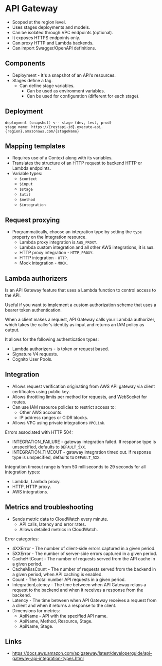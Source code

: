 # API Gateway

- Scoped at the region level.
- Uses stages deployments and models.
- Can be isolated through VPC endpoints (optional).
- It exposes HTTPS endpoints only.
- Can proxy HTTP and Lambda backends.
- Can import Swagger/OpenAPI definitions.

## Components

- Deployment - It's a snapshot of an API's resources.
- Stages define a tag.
  - Can define stage variables.
    - Can be used as environment variables.
    - Can be used for configuration (different for each stage).

## Deployment

```
deployment (snapshot) <-- stage (dev, test, prod)
stage name: https://{restapi-id}.execute-api.{region}.amazonaws.com/{stageName}
```

## Mapping templates

- Requires use of a Context along with its variables.
- Translates the structure of an HTTP request to backend HTTP or Lambda endpoints.
- Variable types:
  - `$context`
  - `$input`
  - `$stage`
  - `$util`
  - `$method`
  - `$integration`

## Request proxying

- Programmatically, choose an integration type by setting the `type` property on the Integration resource.
  - Lambda proxy integration is `AWS_PROXY`.
  - Lambda custom integration and all other AWS integrations, it is `AWS`.
  - HTTP proxy integration - `HTTP_PROXY`.
  - HTTP integration - `HTTP`.
  - Mock integration - `MOCK`.

## Lambda authorizers

Is an API Gateway feature that uses a Lambda function to control access to the API.

Useful if you want to implement a custom authorization scheme that uses a bearer token authentication.

When a client makes a request, API Gateway calls your Lambda authorizer, which takes the caller's identity as input and returns an IAM policy as output.

It allows for the following authentication types:

- Lambda authorizers - is token or request based.
- Signature V4 requests.
- Cognito User Pools.

## Integration

- Allows request verification originating from AWS API gateway via client certificates using public key.
- Allows throttling limits per method for requests, and WebSocket for routes.
- Can use IAM resource policies to restrict access to:
  - Other AWS accounts.
  - IP address ranges or CIDR blocks.
- Allows VPC using private integrations `VPCLink`.

Errors associated with HTTP 504:

- INTEGRATION_FAILURE - gateway integration failed. If response type is unspecified, defaults to `DEFAULT_5XX`.
- INTEGRATION_TIMEOUT - gateway integration timed out. If response type is unspecified, defaults to `DEFAULT_5XX`.

Integration timeout range is from 50 milliseconds to 29 seconds for all integration types:
 - Lambda, Lambda proxy.
 - HTTP, HTTP proxy.
 - AWS integrations.

## Metrics and troubleshooting

- Sends metric data to CloudWatch every minute.
  - API calls, latency and error rates.
  - Allows detailed metrics in CloudWatch.

Error categories:
  - 4XXError - The number of client-side errors captured in a given period.
  - 5XXError - The number of server-side errors captured in a given period.
  - CacheHitCount - The number of requests served from the API cache in a given period.
  - CacheMissCount - The number of requests served from the backend in a given period, when API caching is enabled.
  - Count - The total number API requests in a given period.
  - IntegrationLatency - The time between when API Gateway relays a request to the backend and when it receives a response from the backend.
  - Latency - The time between when API Gateway receives a request from a client and when it returns a response to the client.
- Dimensions for metrics:
  - ApiName - API with the specified API name.
  - ApiName, Method, Resource, Stage.
  - ApiName, Stage.

## Links

- https://docs.aws.amazon.com/apigateway/latest/developerguide/api-gateway-api-integration-types.html
